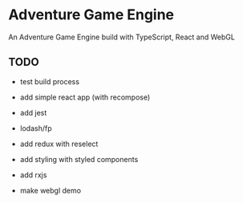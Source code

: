 # Adventure Game Engine

An Adventure Game Engine build with TypeScript, React and WebGL

## TODO

- test build process

- add simple react app (with recompose)

- add jest

- lodash/fp

- add redux with reselect

- add styling with styled components

- add rxjs

- make webgl demo
